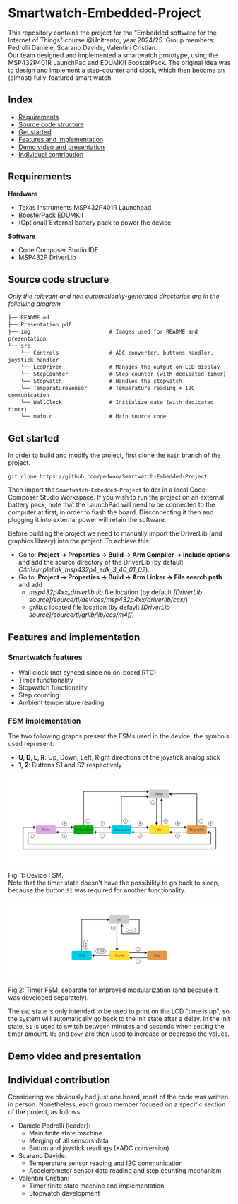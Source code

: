 # Smartwatch-Embedded-Project

This repository contains the project for the "Embedded software for the Internet of Things" course @Unitrento, year 2024/25. Group members: Pedrolli Daniele, Scarano Davide, Valentini Cristian.  
Our team designed and implemented a smartwatch prototype, using the MSP432P401R LaunchPad and EDUMKII BoosterPack. The original idea was to design and implement a step-counter and clock, which then become an (almost) fully-featured smart watch.

## Index

-   [Requirements](#requirements)
-   [Source code structure](#source-code-structure)
-   [Get started](#get-started)
-   [Features and implementation](#features-and-implementation)
-   [Demo video and presentation](#demo-video-and-presentation)
-   [Individual contribution](#individual-contribution)

## Requirements

**Hardware**

-   Texas Instruments MSP432P401R Launchpad
-   BoosterPack EDUMKII
-   (Optional) External battery pack to power the device

**Software**

-   Code Composer Studio IDE
-   MSP432P DriverLib

## Source code structure

_Only the relevant and non automatically-generated directories are in the following diagram_

```
├── README.md
├── Presentation.pdf
├── img                         # Images used for README and presentation
└── src
    └── Controls                # ADC converter, buttons handler, joystick handler
    └── LcdDriver               # Manages the output on LCD display
    └── StepCounter             # Step counter (with dedicated timer)
    └── Stopwatch               # Handles the stopwatch
    └── TemperatureSensor       # Temperature reading + I2C communication
    └── WallClock               # Initialize date (with dedicated timer)
    └── main.c                  # Main source code
```

## Get started

In order to build and modify the project, first clone the `main` branch of the project.

```
git clone https://github.com/pedwoo/Smartwatch-Embedded-Project
```

Then import the `Smartwatch-Embedded-Project` folder in a local Code Composer Studio Workspace. If you wish to run the project on an external battery pack, note that the LaunchPad will need to be connected to the computer at first, in order to flash the board. Disconnecting it then and plugging it into external power will retain the software.

Before building the project we need to manually import the DriverLib (and graphics library) into the project. To achieve this:

-   Go to: **Project $\rightarrow$ Properties $\rightarrow$ Build $\rightarrow$ Arm Compiler $\rightarrow$ Include options** and add the source directory of the DriverLib (by default _C:\ti\simplelink_msp432p4_sdk_3_40_01_02_).
-   Go to: **Project $\rightarrow$ Properties $\rightarrow$ Build $\rightarrow$ Arm Linker $\rightarrow$ File search path** and add
    -   _msp432p4xx_driverlib.lib_ file location (by default _[DriverLib source]/source/ti/devices/msp432p4xx/driverlib/ccs/_)
    -   _grlib.a_ located file location (by defaylt _[DriverLib source]/source/ti/grlib/lib/ccs/m4f/_)

## Features and implementation

### Smartwatch features

-   Wall clock (not synced since no on-board RTC)
-   Timer functionality
-   Stopwatch functionality
-   Step counting
-   Ambient temperature reading

### FSM implementation

The two following graphs present the FSMs used in the device, the symbols used represent:

-   **U, D, L, R**: Up, Down, Left, Right directions of the joystick analog stick
-   **1, 2**: Buttons S1 and S2 respectively

<img src="img/SystemStateMachine.png" alt="System FSM" width="700">

Fig. 1: Device FSM.  
Note that the timer state doesn't have the possibility to go back to sleep, because the button `S1` was required for another functionality.

<img src="img/TimerStateMachine.png" alt="Timer FSM" width="700">

Fig.2: Timer FSM, separate for improved modularization (and because it was developed separately).

The `END` state is only intended to be used to print on the LCD "time is up", so the system will automatically go back to the init state after a delay. In the Init state, `S1` is used to switch between minutes and seconds when setting the timer amount. `Up` and `Down` are then used to increase or decrease the values.

## Demo video and presentation

## Individual contribution

Considering we obviously had just one board, most of the code was written in person. Nonetheless, each group member focused on a specific section of the project, as follows.

-   Daniele Pedrolli (leader):
    -   Main finite state machine
    -   Merging of all sensors data
    -   Button and joystick readings (+ADC conversion)
-   Scarano Davide:
    -   Temperature sensor reading and I2C communication
    -   Accelerometer sensor data reading and step counting mechanism
-   Valentini Cristian:
    -   Timer finite state machine and implementation
    -   Stopwatch development

